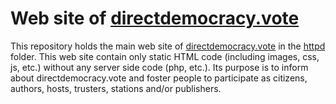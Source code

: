 # Web site of [directdemocracy.vote](https://directdemocracy.vote)

This repository holds the main web site of [directdemocracy.vote](https://directdemocracy.vote) in the [httpd](https://github.com/directdemocracy-vote/www/tree/master/httpdocs) folder.
This web site contain only static HTML code (including images, css, js, etc.) without any server side code (php, etc.).
Its purpose is to inform about directdemocracy.vote and foster people to participate as citizens, authors, hosts, trusters, stations and/or publishers.
